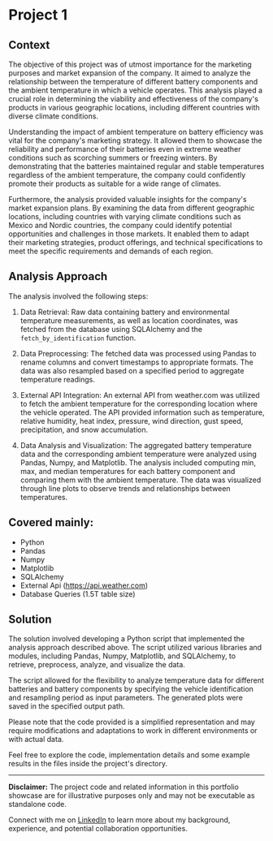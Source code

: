 # Project 1

## Context

The objective of this project was of utmost importance for the marketing purposes and market expansion of the company. It aimed to analyze the relationship between the temperature of different battery components and the ambient temperature in which a vehicle operates. This analysis played a crucial role in determining the viability and effectiveness of the company's products in various geographic locations, including different countries with diverse climate conditions.

Understanding the impact of ambient temperature on battery efficiency was vital for the company's marketing strategy. It allowed them to showcase the reliability and performance of their batteries even in extreme weather conditions such as scorching summers or freezing winters. By demonstrating that the batteries maintained regular and stable temperatures regardless of the ambient temperature, the company could confidently promote their products as suitable for a wide range of climates.

Furthermore, the analysis provided valuable insights for the company's market expansion plans. By examining the data from different geographic locations, including countries with varying climate conditions such as Mexico and Nordic countries, the company could identify potential opportunities and challenges in those markets. It enabled them to adapt their marketing strategies, product offerings, and technical specifications to meet the specific requirements and demands of each region.

## Analysis Approach

The analysis involved the following steps:

1. Data Retrieval: Raw data containing battery and environmental temperature measurements, as well as location coordinates, was fetched from the database using SQLAlchemy and the `fetch_by_identification` function.

2. Data Preprocessing: The fetched data was processed using Pandas to rename columns and convert timestamps to appropriate formats. The data was also resampled based on a specified period to aggregate temperature readings.

3. External API Integration: An external API from weather.com was utilized to fetch the ambient temperature for the corresponding location where the vehicle operated. The API provided information such as temperature, relative humidity, heat index, pressure, wind direction, gust speed, precipitation, and snow accumulation.

4. Data Analysis and Visualization: The aggregated battery temperature data and the corresponding ambient temperature were analyzed using Pandas, Numpy, and Matplotlib. The analysis included computing min, max, and median temperatures for each battery component and comparing them with the ambient temperature. The data was visualized through line plots to observe trends and relationships between temperatures.

## Covered mainly:

- Python
- Pandas
- Numpy
- Matplotlib
- SQLAlchemy
- External Api (https://api.weather.com)
- Database Queries (1.5T table size)

## Solution

The solution involved developing a Python script that implemented the analysis approach described above. The script utilized various libraries and modules, including Pandas, Numpy, Matplotlib, and SQLAlchemy, to retrieve, preprocess, analyze, and visualize the data.

The script allowed for the flexibility to analyze temperature data for different batteries and battery components by specifying the vehicle identification and resampling period as input parameters. The generated plots were saved in the specified output path.

Please note that the code provided is a simplified representation and may require modifications and adaptations to work in different environments or with actual data.

Feel free to explore the code, implementation details and some example results in the files inside the project's directory.

---

**Disclaimer:** The project code and related information in this portfolio showcase are for illustrative purposes only and may not be executable as standalone code.

Connect with me on [LinkedIn](https://www.linkedin.com/in/pedrocerejeira/) to learn more about my background, experience, and potential collaboration opportunities.

